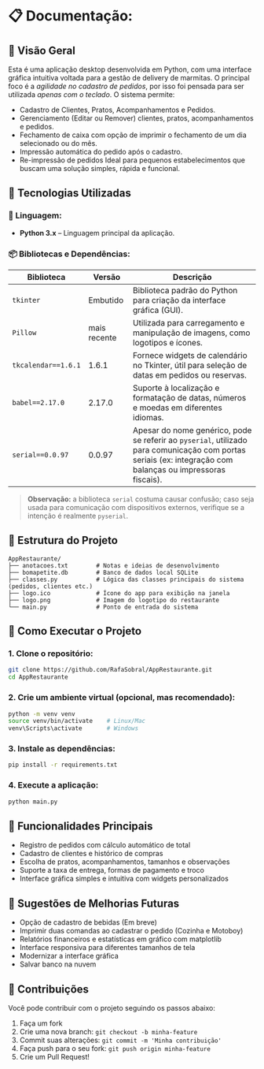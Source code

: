 # 📋 Documentação:

## 📌 Visão Geral

Esta é uma aplicação desktop desenvolvida em Python, com uma interface gráfica intuitiva voltada para a gestão de delivery de marmitas.
O principal foco é a *agilidade no cadastro de pedidos*, por isso foi pensada para ser utilizada *apenas com o teclado*.
O sistema permite:
- Cadastro de Clientes, Pratos, Acompanhamentos e Pedidos.
- Gerenciamento (Editar ou Remover) clientes, pratos, acompanhamentos e pedidos.
- Fechamento de caixa com opção de imprimir o fechamento de um dia selecionado ou do mês.
- Impressão automática do pedido após o cadastro.
- Re-impressão de pedidos
Ideal para pequenos estabelecimentos que buscam uma solução simples, rápida e funcional.

## 🧰 Tecnologias Utilizadas

### 🐍 Linguagem:

* **Python 3.x** – Linguagem principal da aplicação.

### 📦 Bibliotecas e Dependências:

| Biblioteca          | Versão       | Descrição                                                                                                                                                   |
| ------------------- | ------------ | ----------------------------------------------------------------------------------------------------------------------------------------------------------- |
| `tkinter`           | Embutido     | Biblioteca padrão do Python para criação da interface gráfica (GUI).                                                                                        |
| `Pillow`            | mais recente | Utilizada para carregamento e manipulação de imagens, como logotipos e ícones.                                                                              |
| `tkcalendar==1.6.1` | 1.6.1        | Fornece widgets de calendário no Tkinter, útil para seleção de datas em pedidos ou reservas.                                                                |
| `babel==2.17.0`     | 2.17.0       | Suporte à localização e formatação de datas, números e moedas em diferentes idiomas.                                                                        |                                              |
| `serial==0.0.97`    | 0.0.97       | Apesar do nome genérico, pode se referir ao `pyserial`, utilizado para comunicação com portas seriais (ex: integração com balanças ou impressoras fiscais). |

> **Observação:** a biblioteca `serial` costuma causar confusão; caso seja usada para comunicação com dispositivos externos, verifique se a intenção é realmente `pyserial`.

## 📁 Estrutura do Projeto

```
AppRestaurante/
├── anotacoes.txt        # Notas e ideias de desenvolvimento
├── bomapetite.db        # Banco de dados local SQLite
├── classes.py           # Lógica das classes principais do sistema (pedidos, clientes etc.)
├── logo.ico             # Ícone do app para exibição na janela
├── logo.png             # Imagem do logotipo do restaurante
└── main.py              # Ponto de entrada do sistema
```

## 🚀 Como Executar o Projeto

### 1. Clone o repositório:

```bash
git clone https://github.com/RafaSobral/AppRestaurante.git
cd AppRestaurante
```

### 2. Crie um ambiente virtual (opcional, mas recomendado):

```bash
python -m venv venv
source venv/bin/activate    # Linux/Mac
venv\Scripts\activate       # Windows
```

### 3. Instale as dependências:

```bash
pip install -r requirements.txt
```

### 4. Execute a aplicação:

```bash
python main.py
```

## 🧠 Funcionalidades Principais

* Registro de pedidos com cálculo automático de total
* Cadastro de clientes e histórico de compras
* Escolha de pratos, acompanhamentos, tamanhos e observações
* Suporte a taxa de entrega, formas de pagamento e troco
* Interface gráfica simples e intuitiva com widgets personalizados

## 📌 Sugestões de Melhorias Futuras

* Opção de cadastro de bebidas (Em breve)
* Imprimir duas comandas ao cadastrar o pedido (Cozinha e Motoboy)
* Relatórios financeiros e estatísticas em gráfico com matplotlib
* Interface responsiva para diferentes tamanhos de tela
* Modernizar a interface gráfica
* Salvar banco na nuvem

## 🤝 Contribuições

Você pode contribuir com o projeto seguindo os passos abaixo:

1. Faça um fork
2. Crie uma nova branch: `git checkout -b minha-feature`
3. Commit suas alterações: `git commit -m 'Minha contribuição'`
4. Faça push para o seu fork: `git push origin minha-feature`
5. Crie um Pull Request!

